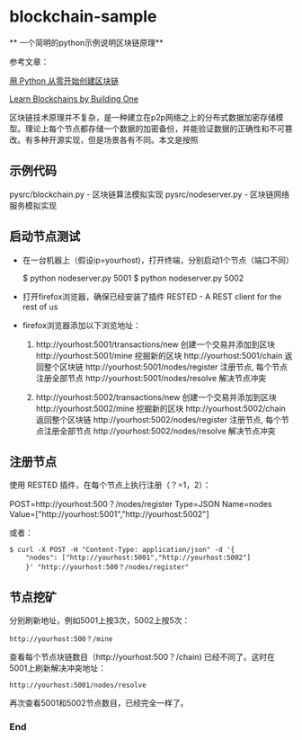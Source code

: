 # blockchain-sample

** 一个简明的python示例说明区块链原理**

参考文章：

[用 Python 从零开始创建区块链](https://learnblockchain.cn/2017/10/27/build_blockchain_by_python/)

[Learn Blockchains by Building One](https://hackernoon.com/learn-blockchains-by-building-one-117428612f46)

区块链技术原理并不复杂，是一种建立在p2p网络之上的分布式数据加密存储模型。理论上每个节点都存储一个数据的加密备份，并能验证数据的正确性和不可篡改。有多种开源实现，但是场景各有不同。本文是按照

## 示例代码

pysrc/blockchain.py - 区块链算法模拟实现
pysrc/nodeserver.py - 区块链网络服务模拟实现

## 启动节点测试

- 在一台机器上（假设ip=yourhost)，打开终端，分别启动1个节点（端口不同）

	$ python nodeserver.py 5001
	$ python nodeserver.py 5002

- 打开firefox浏览器，确保已经安装了插件 RESTED - A REST client for the rest of us 

- firefox浏览器添加以下浏览地址：

	1)
		http://yourhost:5001/transactions/new  创建一个交易并添加到区块
		http://yourhost:5001/mine              挖掘新的区块
		http://yourhost:5001/chain             返回整个区块链
		http://yourhost:5001/nodes/register    注册节点, 每个节点注册全部节点
		http://yourhost:5001/nodes/resolve     解决节点冲突

	2)
		http://yourhost:5002/transactions/new  创建一个交易并添加到区块
		http://yourhost:5002/mine              挖掘新的区块
		http://yourhost:5002/chain             返回整个区块链
		http://yourhost:5002/nodes/register    注册节点, 每个节点注册全部节点
		http://yourhost:5002/nodes/resolve     解决节点冲突

## 注册节点

使用 RESTED 插件，在每个节点上执行注册（？=1，2）：

POST=http://yourhost:500？/nodes/register
Type=JSON
Name=nodes Value=["http://yourhost:5001","http://yourhost:5002"]

或者：

	$ curl -X POST -H "Content-Type: application/json" -d '{
        "nodes": ["http://yourhost:5001","http://yourhost:5002"]
        }' "http://yourhost:500？/nodes/register"

## 节点挖矿

分别刷新地址，例如5001上按3次，5002上按5次：

	http://yourhost:500？/mine

查看每个节点块链数目（http://yourhost:500？/chain) 已经不同了。这时在5001上刷新解决冲突地址：

	http://yourhost:5001/nodes/resolve

再次查看5001和5002节点数目，已经完全一样了。

### End